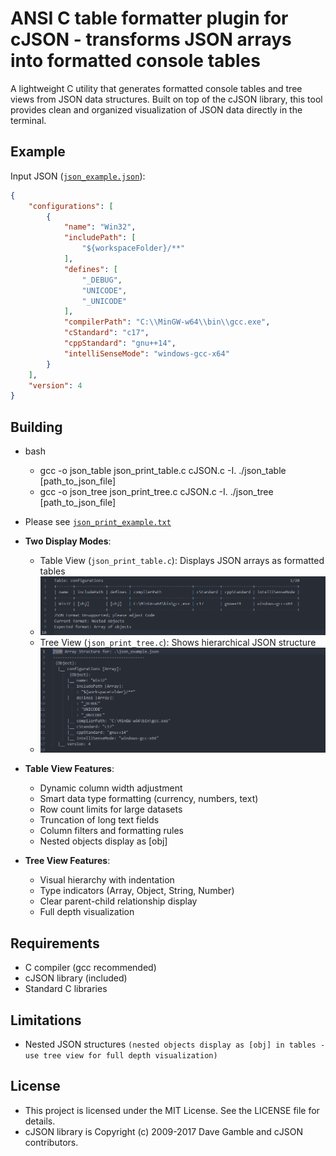 # ANSI C table formatter plugin for cJSON - transforms JSON arrays into formatted console tables

A lightweight C utility that generates formatted console tables and tree views from JSON data structures. Built on top of the cJSON library, this tool provides clean and organized visualization of JSON data directly in the terminal.

## Example

Input JSON ([`json_example.json`](json_example.json)):
```json
{
    "configurations": [
        {
            "name": "Win32",
            "includePath": [
                "${workspaceFolder}/**"
            ],
            "defines": [
                "_DEBUG",
                "UNICODE",
                "_UNICODE"
            ],
            "compilerPath": "C:\\MinGW-w64\\bin\\gcc.exe",
            "cStandard": "c17",
            "cppStandard": "gnu++14",
            "intelliSenseMode": "windows-gcc-x64"
        }
    ],
    "version": 4
}
```
## Building
- bash
   - gcc -o json_table json_print_table.c cJSON.c -I.    ./json_table [path_to_json_file]
   - gcc -o json_tree json_print_tree.c cJSON.c -I.      ./json_tree [path_to_json_file]

- Please see [`json_print_example.txt`](json_print_example.txt)

- **Two Display Modes**:
  - Table View (`json_print_table.c`): Displays JSON arrays as formatted tables
  - ![json_print_table](screenshots/json_print_table.png)
  - Tree View (`json_print_tree.c`): Shows hierarchical JSON structure
  - ![json_print_tree](screenshots/json_print_tree.png)

- **Table View Features**:
  - Dynamic column width adjustment
  - Smart data type formatting (currency, numbers, text)
  - Row count limits for large datasets
  - Truncation of long text fields
  - Column filters and formatting rules
  - Nested objects display as [obj]
  
- **Tree View Features**:
  - Visual hierarchy with indentation
  - Type indicators (Array, Object, String, Number)
  - Clear parent-child relationship display
  - Full depth visualization
  
## Requirements
 - C compiler (gcc recommended)
 - cJSON library (included)
 - Standard C libraries

## Limitations
  - Nested JSON structures `(nested objects display as [obj] in tables - use tree view for full depth visualization)`

## License
 - This project is licensed under the MIT License. See the LICENSE file for details.
 - cJSON library is Copyright (c) 2009-2017 Dave Gamble and cJSON contributors.

